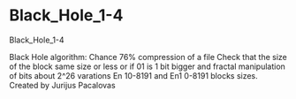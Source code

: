 # Black_Hole_1-4
Black_Hole_1-4

Black Hole algorithm:
Chance 76% compression of a file
Check that the size of the block same size or less or if 01 is 1 bit bigger and fractal manipulation of bits about 2^26 varations En 10-8191 and En1 0-8191 blocks sizes.
Created by Jurijus Pacalovas 
